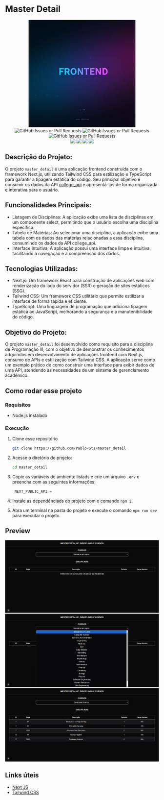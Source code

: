 # Master Detail

<div align="center">

<img src="./.gitassets/capa.png" width="350px"/>

<div data-badges>
 
 <img alt="GitHub Issues or Pull Requests" src="https://img.shields.io/github/issues/pablo-sts/college_api?style=for-the-badge">
 <img alt="GitHub Issues or Pull Requests" src="https://img.shields.io/github/stars/pablo-sts/college_api?style=for-the-badge">
 <img alt="GitHub Issues or Pull Requests" src="https://img.shields.io/github/forks/pablo-sts/college_api?style=for-the-badge">

</div>

<div data-badges>
 <img src="https://img.shields.io/badge/next%20js-000000?style=for-the-badge&logo=nextdotjs&logoColor=white"/>
 <img src="https://img.shields.io/badge/TypeScript-007ACC?style=for-the-badge&logo=typescript&logoColor=white"/>
 <img src="https://img.shields.io/badge/React-20232A?style=for-the-badge&logo=react&logoColor=61DAFB"/>
 <img src="https://img.shields.io/badge/Tailwind_CSS-38B2AC?style=for-the-badge&logo=tailwind-css&logoColor=white"/>
</div>

</div>

## Descrição do Projeto:

O projeto `master_detail` é uma aplicação frontend construída com o framework Next.js, utilizando Tailwind CSS para estilização e TypeScript para garantir a tipagem estática do código. Seu principal objetivo é consumir os dados da API [college_api](https://github.com/Pablo-Sts/college_api) e apresentá-los de forma organizada e interativa para o usuário.

## Funcionalidades Principais:

- Listagem de Disciplinas: A aplicação exibe uma lista de disciplinas em um componente select, permitindo que o usuário escolha uma disciplina específica.
- Tabela de Matérias: Ao selecionar uma disciplina, a aplicação exibe uma tabela com os dados das matérias relacionadas a essa disciplina, consumindo os dados da API college_api.
- Interface Intuitiva: A aplicação possui uma interface limpa e intuitiva, facilitando a navegação e a compreensão dos dados.

## Tecnologias Utilizadas:

- Next.js: Um framework React para construção de aplicações web com renderização do lado do servidor (SSR) e geração de sites estáticos (SSG).
- Tailwind CSS: Um framework CSS utilitário que permite estilizar a interface de forma rápida e eficiente.
- TypeScript: Uma linguagem de programação que adiciona tipagem estática ao JavaScript, melhorando a segurança e a manutenibilidade do código.

##  Objetivo do Projeto:

O projeto `master_detail` foi desenvolvido como requisito para a disciplina de Programação III, com o objetivo de demonstrar os conhecimentos adquiridos em desenvolvimento de aplicações frontend com Next.js, consumo de APIs e estilização com Tailwind CSS. A aplicação serve como um exemplo prático de como construir uma interface para exibir dados de uma API, atendendo às necessidades de um sistema de gerenciamento acadêmico.


## Como rodar esse projeto

### Requisitos

- Node.js instalado

### Execução

1. Clone esse repositório

    ```sh
    git clone https://github.com/Pablo-Sts/master_detail
    ```

2. Acesse o diretório do projeto: 

    ```sh
    cd master_detail
    ```

3. Copie as variáveis de ambiente listads e crie um arquivo `.env` e preencha com as seguintes informações:

    ```sh
     NEXT_PUBLIC_API =
    ```

5. Instale as dependênciads do projeto com o comando `npm i`.

6. Abra um terminal na pasta do projeto e execute o comando `npm run dev` para executar o projeto.

## Preview

![Requisição na endpoint de cursos](./.gitassets/2.png)
![Requisição na endpoint de cursos](./.gitassets/3.png)
![Requisição na endpoint de cursos](./.gitassets/4.png)

## Links úteis

- [Next JS](https://nextjs.org/)
- [Tailwind CSS](https://tailwindcss.com/)